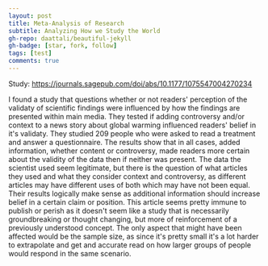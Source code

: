 ```yaml
---
layout: post
title: Meta-Analysis of Research
subtitle: Analyzing How we Study the World
gh-repo: daattali/beautiful-jekyll
gh-badge: [star, fork, follow]
tags: [test]
comments: true
---
```


Study: https://journals.sagepub.com/doi/abs/10.1177/1075547004270234

I found a study that questions whether or not readers' perception of the validaty of scientific findings were influenced by how the findings are presented within main media. They tested if adding controversy and/or context to a news story about global warming influenced readers' belief in it's validaty. They studied 209 people who were asked to read a treatment and answer a questionnaire. The results show that in all cases, added information, whether content or controversy, made readers more certain about the validity of the data then if neither was present. The data the scientist used seem legitimate, but there is the question of what articles they used and what they consider context and controversy, as different articles may have different uses of both which may have not been equal. Their results logically make sense as additional information should increase belief in a certain claim or position. This article seems pretty immune to publish or perish as it doesn't seem like a study that is necessarily groundbreaking or thought changing, but more of reinforcement of a previously understood concept. The only aspect that might have been affected would be the sample size, as since it's pretty small it's a lot harder to extrapolate and get and accurate read on how larger groups of people would respond in the same scenario.

